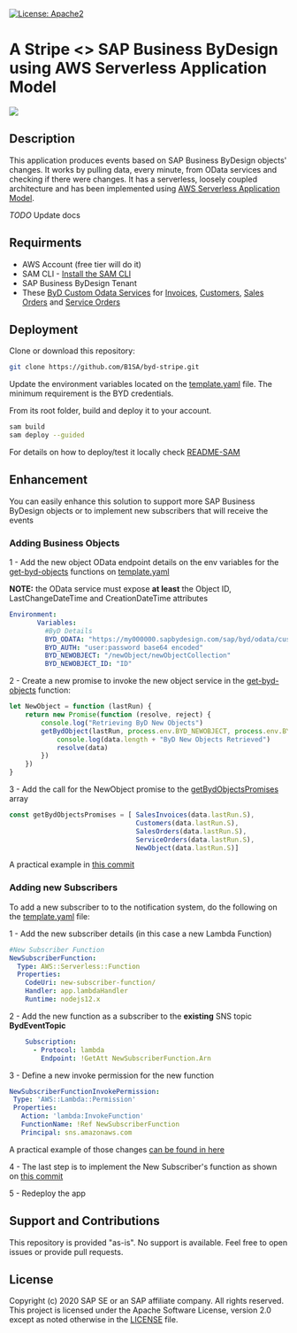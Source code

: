[![License: Apache2](https://img.shields.io/badge/License-Apache2-green.svg)](https://opensource.org/licenses/Apache-2.0)
# A Stripe <> SAP Business ByDesign using AWS Serverless Application Model
[![](https://i.imgur.com/uwpTfCB.png)]()

## Description
This application produces events based on SAP Business ByDesign objects' changes. It works by pulling data, every minute, from OData services and checking if there were changes. It has a serverless, loosely coupled architecture and has been implemented using [AWS Serverless Application Model](https://aws.amazon.com/serverless/sam/).

*TODO*
Update docs 

## Requirments
* AWS Account (free tier will do it)
* SAM CLI - [Install the SAM CLI](https://docs.aws.amazon.com/serverless-application-model/latest/developerguide/serverless-sam-cli-install.html)
* SAP Business ByDesign Tenant
* These [ByD Custom Odata Services](https://github.com/SAP-samples/sapbydesign-api-samples/) for [Invoices](https://github.com/SAP-samples/sapbydesign-api-samples/blob/master/Custom%20OData%20Services/khcustomerinvoice.xml), [Customers](https://github.com/SAP-samples/sapbydesign-api-samples/blob/master/Custom%20OData%20Services/khcustomer.xml), [Sales Orders](https://github.com/SAP-samples/sapbydesign-api-samples/blob/master/Custom%20OData%20Services/khsalesorder.xml) and [Service Orders](https://github.com/SAP-samples/sapbydesign-api-samples/blob/master/Custom%20OData%20Services/tmserviceorder.xml)

## Deployment
Clone or download this repository:
```bash
git clone https://github.com/B1SA/byd-stripe.git
```
Update the environment variables located on the [template.yaml](template.yaml) file. The minimum requirement is the BYD credentials.

From its root folder, build and deploy it to your account.
```bash
sam build
sam deploy --guided
```
For details on how to deploy/test it locally check [README-SAM](README-SAM.md)
## Enhancement
You can easily enhance this solution to support more SAP Business ByDesign objects or to implement new subscribers that will receive the events
### Adding  Business Objects
1 - Add the new object OData endpoint details on the env variables for the [get-byd-objects](get-byd-objects/app.js) functions on [template.yaml](template.yaml)

**NOTE:** the OData service must expose **at least** the Object ID, LastChangeDateTime and CreationDateTime attributes
```yaml
Environment:
       Variables:
         #ByD Details
         BYD_ODATA: "https://my000000.sapbydesign.com/sap/byd/odata/cust/v1"
         BYD_AUTH: "user:password base64 encoded"
         BYD_NEWOBJECT: "/newObject/newObjectCollection"
         BYD_NEWOBJECT_ID: "ID"
```
2 - Create a new promise to invoke the new object service in the [get-byd-objects](get-byd-objects/app.js) function:
```javascript
let NewObject = function (lastRun) {
    return new Promise(function (resolve, reject) {
        console.log("Retrieving ByD New Objects")
        getBydObject(lastRun, process.env.BYD_NEWOBJECT, process.env.BYD_NEWOBJECT_ID).then((data) => {
            console.log(data.length + "ByD New Objects Retrieved")
            resolve(data)
        })
    })
}
```

3 - Add the call for the NewObject promise to the [getBydObjectsPromises](get-byd-objects/app.js#L33) array
```javascript
const getBydObjectsPromises = [ SalesInvoices(data.lastRun.S), 
                                Customers(data.lastRun.S),
                                SalesOrders(data.lastRun.S),
                                ServiceOrders(data.lastRun.S),
                                NewObject(data.lastRun.S)]
```
A practical example in [this commit](https://github.com/B1SA/byd-delta-events/commit/a26171a14fae53d9982bacf3b6005f892eb034c0)
### Adding new Subscribers
To add a new subscriber to to the notification system, do the following on the [template.yaml](template.yaml) file:

1 - Add the new subscriber details (in this case a new Lambda Function)
```yaml
#New Subscriber Function
NewSubscriberFunction:
  Type: AWS::Serverless::Function 
  Properties:
    CodeUri: new-subscriber-function/
    Handler: app.lambdaHandler
    Runtime: nodejs12.x
```
2 - Add the new function as a subscriber to the **existing** SNS topic **BydEventTopic**
```yaml
    Subscription:
      - Protocol: lambda
        Endpoint: !GetAtt NewSubscriberFunction.Arn
```
3 - Define a new invoke permission for the new function
```yaml
NewSubscriberFunctionInvokePermission:
 Type: 'AWS::Lambda::Permission'
 Properties:
   Action: 'lambda:InvokeFunction'
   FunctionName: !Ref NewSubscriberFunction
   Principal: sns.amazonaws.com   
```
A practical example of those changes [can be found in here](https://github.com/B1SA/byd-delta-events/commit/2141568ce4e21bbddbdf60426d2297b6a98194b9)

4 - The last step is to implement the New Subscriber's function as shown on [this commit](https://github.com/B1SA/byd-delta-events/commit/3b3c05dc19ea721cbc95885a83e593bdacb46eab)

5 - Redeploy the app
 
## Support and Contributions
This repository is provided "as-is". No support is available. Feel free to open issues or provide pull requests.

## License
Copyright (c) 2020 SAP SE or an SAP affiliate company. All rights reserved. This project is licensed under the Apache Software License, version 2.0 except as noted otherwise in the [LICENSE](LICENSES/Apache-2.0.txt) file.

